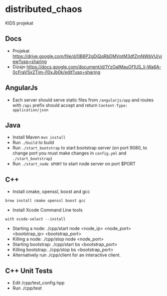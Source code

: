 # distributed_chaos
KIDS projekat

## Docs
- Projekat https://drive.google.com/file/d/0B6P2gDjQqRbDMVptM3dfZmNWbVU/view?usp=sharing
- Dizajn https://docs.google.com/document/d/1YzOaIMauOf1US_li-Wa6A-0cFraVSx2Tim-j10xJb0k/edit?usp=sharing

## AngularJs
- Each server should serve static files from `/angularjs/app` and routes with `/api` prefix should accept and return `Content-Type: application/json`

## Java
- Install Maven `mvn install`
- Run `./build` to build
- Run `./start_bootstrap` to start bootstrap server (on port 9080, to change port you must make changes in `config.yml` and `./start_bootstrap`)
- Run `./start_node $PORT` to start node server on port $PORT

## C++
- Install cmake, openssl, boost and gcc
```
brew install cmake openssl boost gcc
```
- Install Xcode Command Line tools 
```
with xcode-select --install
```
- Starting a node: ./cpp/start node <node_ip> <node_port> <bootstrap_ip> <bootstrap_port>
- Killing a node: ./cpp/stop node <node_port>
- Starting bootstrap: ./cpp/start bs <bootstrap_port>
- Killing bootstrap: ./cpp/stop bs <bootstrap_port>
- Alternatively run ./cpp/client for an interactive client.

## C++ Unit Tests
- Edit /cpp/test_config.hpp
- Run ./cpp/test
